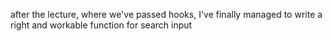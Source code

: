 after the lecture, where we've passed hooks, I've finally managed to write a right and workable function for search input 
